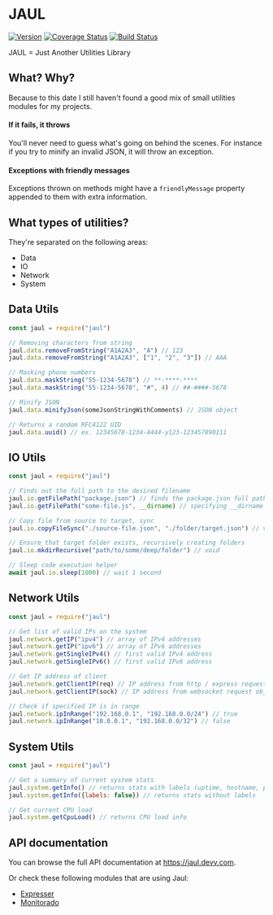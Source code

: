 # JAUL

[![Version](https://img.shields.io/npm/v/jaul.svg)](https://npmjs.com/package/jaul)
[![Coverage Status](https://coveralls.io/repos/github/igoramadas/jaul/badge.svg?branch=master)](https://coveralls.io/github/igoramadas/jaul?branch=master)
[![Build Status](https://github.com/igoramadas/jaul/actions/workflows/build.yml/badge.svg)](https://github.com/igoramadas/jaul/actions)

JAUL = Just Another Utilities Library

## What? Why?

Because to this date I still haven't found a good mix of small
utilities modules for my projects.

#### If it fails, it throws

You'll never need to guess what's going on behind the scenes.
For instance if you try to minify an invalid JSON, it will
throw an exception.

#### Exceptions with friendly messages

Exceptions thrown on methods might have a `friendlyMessage`
property appended to them with extra information.

## What types of utilities?

They're separated on the following areas:

* Data
* IO
* Network
* System

## Data Utils

```javascript
const jaul = require("jaul")

// Removing characters from string
jaul.data.removeFromString("A1A2A3", "A") // 123
jaul.data.removeFromString("A1A2A3", ["1", "2", "3"]) // AAA

// Masking phone numbers
jaul.data.maskString("55-1234-5678") // **-****-****
jaul.data.maskString("55-1234-5678", "#", 4) // ##-####-5678

// Minify JSON
jaul.data.minifyJson(someJsonStringWithComments) // JSON object

// Returns a random RFC4122 UID
jaul.data.uuid() // ex. 12345678-1234-4444-y123-123457890111
```

## IO Utils

```javascript
const jaul = require("jaul")

// Finds out the full path to the desired filename
jaul.io.getFilePath("package.json") // finds the package.json full path
jaul.io.getFilePath("some-file.js", __dirname) // specifying __dirname as base path

// Copy file from source to target, sync
jaul.io.copyFileSync("./source-file.json", "./folder/target.json") // void

// Ensure that target folder exists, recursively creating folders
jaul.io.mkdirRecursive("path/to/some/deep/folder") // void

// Sleep code execution helper
await jaul.io.sleep(1000) // wait 1 second
```

## Network Utils

```javascript
const jaul = require("jaul")

// Get list of valid IPs on the system
jaul.network.getIP("ipv4") // array of IPv4 addresses
jaul.network.getIP("ipv6") // array of IPv6 addresses
jaul.network.getSingleIPv4() // first valid IPv4 address
jaul.network.getSingleIPv6() // first valid IPv6 address

// Get IP address of client
jaul.network.getClientIP(req) // IP address from http / express request object
jaul.network.getClientIP(sock) // IP address from websocket request object

// Check if specified IP is in range
jaul.network.ipInRange("192.168.0.1", "192.168.0.0/24") // true
jaul.network.ipInRange("10.0.0.1", "192.168.0.0/32") // false
```

## System Utils

```javascript
const jaul = require("jaul")

// Get a summary of current system stats
jaul.system.getInfo() // returns stats with labels (uptime, hostname, platform etc)
jaul.system.getInfo({labels: false}) // returns stats without labels

// Get current CPU load
jaul.system.getCpuLoad() // returns CPU load info
```

## API documentation

You can browse the full API documentation at https://jaul.devv.com.

Or check these following modules that are using Jaul:

* [Expresser](https://github.com/igoramadas/expresser)
* [Monitorado](https://github.com/igoramadas/monitorado)
